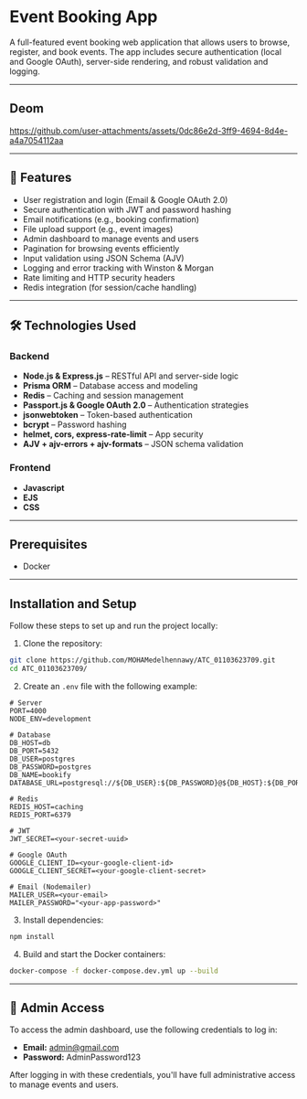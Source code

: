 # Event Booking App

A full-featured event booking web application that allows users to browse, register, and book events. The app includes secure authentication (local and Google OAuth), server-side rendering, and robust validation and logging.

---

## Deom
https://github.com/user-attachments/assets/0dc86e2d-3ff9-4694-8d4e-a4a7054112aa

---

## 🚀 Features

- User registration and login (Email & Google OAuth 2.0)
- Secure authentication with JWT and password hashing
- Email notifications (e.g., booking confirmation)
- File upload support (e.g., event images)
- Admin dashboard to manage events and users
- Pagination for browsing events efficiently
- Input validation using JSON Schema (AJV)
- Logging and error tracking with Winston & Morgan
- Rate limiting and HTTP security headers
- Redis integration (for session/cache handling)

---

## 🛠️ Technologies Used

### Backend
- **Node.js & Express.js** – RESTful API and server-side logic
- **Prisma ORM** – Database access and modeling
- **Redis** – Caching and session management
- **Passport.js & Google OAuth 2.0** – Authentication strategies
- **jsonwebtoken** – Token-based authentication
- **bcrypt** – Password hashing
- **helmet, cors, express-rate-limit** – App security
- **AJV + ajv-errors + ajv-formats** – JSON schema validation


### Frontend
- **Javascript**
- **EJS**
- **CSS**

---

## Prerequisites
- Docker

---

## Installation and Setup
Follow these steps to set up and run the project locally:

1. Clone the repository:

```bash
git clone https://github.com/MOHAMedelhennawy/ATC_01103623709.git
cd ATC_01103623709/
```

2. Create an `.env` file with the following example:
```
# Server
PORT=4000
NODE_ENV=development

# Database
DB_HOST=db
DB_PORT=5432
DB_USER=postgres
DB_PASSWORD=postgres
DB_NAME=bookify
DATABASE_URL=postgresql://${DB_USER}:${DB_PASSWORD}@${DB_HOST}:${DB_PORT}/${DB_NAME}

# Redis
REDIS_HOST=caching
REDIS_PORT=6379

# JWT
JWT_SECRET=<your-secret-uuid>

# Google OAuth
GOOGLE_CLIENT_ID=<your-google-client-id>
GOOGLE_CLIENT_SECRET=<your-google-client-secret>

# Email (Nodemailer)
MAILER_USER=<your-email>
MAILER_PASSWORD="<your-app-password>"
```

3. Install dependencies:
```bash
npm install
```

4. Build and start the Docker containers:
```bash
docker-compose -f docker-compose.dev.yml up --build
```

---

## 🔐 Admin Access

To access the admin dashboard, use the following credentials to log in:

- **Email:** admin@gmail.com
- **Password:** AdminPassword123


After logging in with these credentials, you'll have full administrative access to manage events and users.
